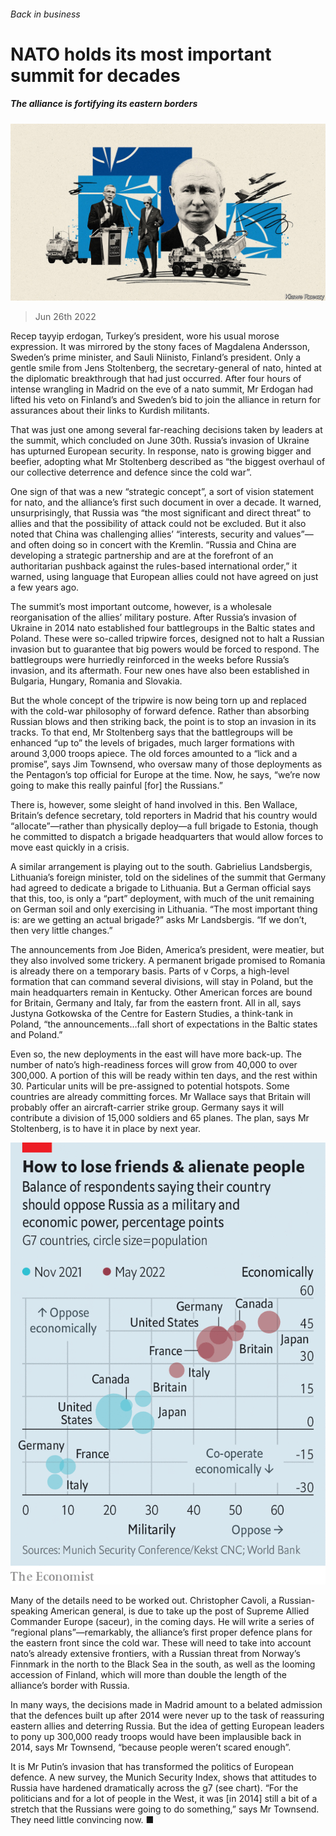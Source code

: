 ###### Back in business

# NATO holds its most important summit for decades 

##### The alliance is fortifying its eastern borders 

![image](images/20220702_EUD001.jpg) 

> Jun 26th 2022 

Recep tayyip erdogan, Turkey’s president, wore his usual morose expression. It was mirrored by the stony faces of Magdalena Andersson, Sweden’s prime minister, and Sauli Niinisto, Finland’s president. Only a gentle smile from Jens Stoltenberg, the secretary-general of nato, hinted at the diplomatic breakthrough that had just occurred. After four hours of intense wrangling in Madrid on the eve of a nato summit, Mr Erdogan had lifted his veto on Finland’s and Sweden’s bid to join the alliance in return for assurances about their links to Kurdish militants.

That was just one among several far-reaching decisions taken by leaders at the summit, which concluded on June 30th. Russia’s invasion of Ukraine has upturned European security. In response, nato is growing bigger and beefier, adopting what Mr Stoltenberg described as “the biggest overhaul of our collective deterrence and defence since the cold war”.

One sign of that was a new “strategic concept”, a sort of vision statement for nato, and the alliance’s first such document in over a decade. It warned, unsurprisingly, that Russia was “the most significant and direct threat” to allies and that the possibility of attack could not be excluded. But it also noted that China was challenging allies’ “interests, security and values”—and often doing so in concert with the Kremlin. “Russia and China are developing a strategic partnership and are at the forefront of an authoritarian pushback against the rules-based international order,” it warned, using language that European allies could not have agreed on just a few years ago. 

The summit’s most important outcome, however, is a wholesale reorganisation of the allies’ military posture. After Russia’s invasion of Ukraine in 2014 nato established four battlegroups in the Baltic states and Poland. These were so-called tripwire forces, designed not to halt a Russian invasion but to guarantee that big powers would be forced to respond. The battlegroups were hurriedly reinforced in the weeks before Russia’s invasion, and its aftermath. Four new ones have also been established in Bulgaria, Hungary, Romania and Slovakia.

But the whole concept of the tripwire is now being torn up and replaced with the cold-war philosophy of forward defence. Rather than absorbing Russian blows and then striking back, the point is to stop an invasion in its tracks. To that end, Mr Stoltenberg says that the battlegroups will be enhanced “up to” the levels of brigades, much larger formations with around 3,000 troops apiece. The old forces amounted to a “lick and a promise”, says Jim Townsend, who oversaw many of those deployments as the Pentagon’s top official for Europe at the time. Now, he says, “we’re now going to make this really painful [for] the Russians.”

There is, however, some sleight of hand involved in this. Ben Wallace, Britain’s defence secretary, told reporters in Madrid that his country would “allocate”—rather than physically deploy—a full brigade to Estonia, though he committed to dispatch a brigade headquarters that would allow forces to move east quickly in a crisis. 

A similar arrangement is playing out to the south. Gabrielius Landsbergis, Lithuania’s foreign minister, told  on the sidelines of the summit that Germany had agreed to dedicate a brigade to Lithuania. But a German official says that this, too, is only a “part” deployment, with much of the unit remaining on German soil and only exercising in Lithuania. “The most important thing is: are we getting an actual brigade?” asks Mr Landsbergis. “If we don’t, then very little changes.”

The announcements from Joe Biden, America’s president, were meatier, but they also involved some trickery. A permanent brigade promised to Romania is already there on a temporary basis. Parts of v Corps, a high-level formation that can command several divisions, will stay in Poland, but the main headquarters remain in Kentucky. Other American forces are bound for Britain, Germany and Italy, far from the eastern front. All in all, says Justyna Gotkowska of the Centre for Eastern Studies, a think-tank in Poland, “the announcements…fall short of expectations in the Baltic states and Poland.”

Even so, the new deployments in the east will have more back-up. The number of nato’s high-readiness forces will grow from 40,000 to over 300,000. A portion of this will be ready within ten days, and the rest within 30. Particular units will be pre-assigned to potential hotspots. Some countries are already committing forces. Mr Wallace says that Britain will probably offer an aircraft-carrier strike group. Germany says it will contribute a division of 15,000 soldiers and 65 planes. The plan, says Mr Stoltenberg, is to have it in place by next year. 

![image](images/20220702_EUC017.png) 


Many of the details need to be worked out. Christopher Cavoli, a Russian-speaking American general, is due to take up the post of Supreme Allied Commander Europe (saceur), in the coming days. He will write a series of “regional plans”—remarkably, the alliance’s first proper defence plans for the eastern front since the cold war. These will need to take into account nato’s already extensive frontiers, with a Russian threat from Norway’s Finnmark in the north to the Black Sea in the south, as well as the looming accession of Finland, which will more than double the length of the alliance’s border with Russia. 

In many ways, the decisions made in Madrid amount to a belated admission that the defences built up after 2014 were never up to the task of reassuring eastern allies and deterring Russia. But the idea of getting European leaders to pony up 300,000 ready troops would have been implausible back in 2014, says Mr Townsend, “because people weren’t scared enough”.

It is Mr Putin’s invasion that has transformed the politics of European defence. A new survey, the Munich Security Index, shows that attitudes to Russia have hardened dramatically across the g7 (see chart). “For the politicians and for a lot of people in the West, it was [in 2014] still a bit of a stretch that the Russians were going to do something,” says Mr Townsend. They need little convincing now. ■


